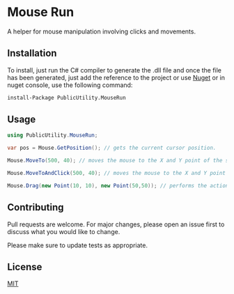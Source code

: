 # Mouse Run

A helper for mouse manipulation involving clicks and movements.

## Installation

To install, just run the C# compiler to generate the .dll file and once the file has been generated, just add the reference to the project or use [Nuget](https://www.nuget.org/packages/PublicUtility.MouseRun) or in nuget console, use the following command:


```bash
install-Package PublicUtility.MouseRun
```

## Usage

```csharp
using PublicUtility.MouseRun;

var pos = Mouse.GetPosition(); // gets the current cursor position.

Mouse.MoveTo(500, 40); // moves the mouse to the X and Y point of the screen

Mouse.MoveToAndClick(500, 40); // moves the mouse to the X and Y point of the screen and executes a click

Mouse.Drag(new Point(10, 10), new Point(50,50)); // performs the action of dragging the mouse from one point to another point

```

## Contributing
Pull requests are welcome. For major changes, please open an issue first to discuss what you would like to change.

Please make sure to update tests as appropriate.

## License
[MIT](https://choosealicense.com/licenses/mit/)
